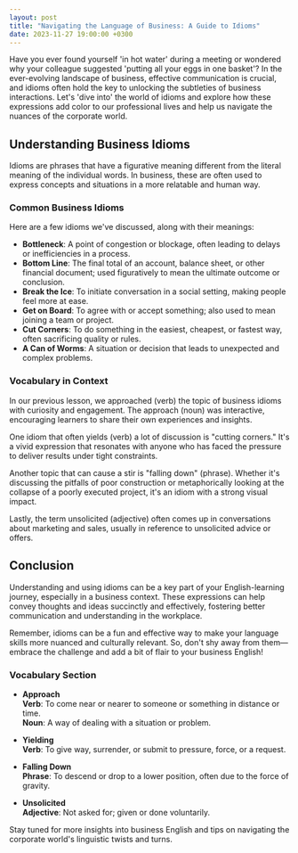 ```yaml
---
layout: post
title: "Navigating the Language of Business: A Guide to Idioms"
date: 2023-11-27 19:00:00 +0300
---
```


Have you ever found yourself 'in hot water' during a meeting or wondered why your colleague suggested 'putting all your eggs in one basket'? In the ever-evolving landscape of business, effective communication is crucial, and idioms often hold the key to unlocking the subtleties of business interactions. Let's 'dive into' the world of idioms and explore how these expressions add color to our professional lives and help us navigate the nuances of the corporate world.

## Understanding Business Idioms

Idioms are phrases that have a figurative meaning different from the literal meaning of the individual words. In business, these are often used to express concepts and situations in a more relatable and human way.

### Common Business Idioms

Here are a few idioms we've discussed, along with their meanings:

- **Bottleneck**: A point of congestion or blockage, often leading to delays or inefficiencies in a process.
- **Bottom Line**: The final total of an account, balance sheet, or other financial document; used figuratively to mean the ultimate outcome or conclusion.
- **Break the Ice**: To initiate conversation in a social setting, making people feel more at ease.
- **Get on Board**: To agree with or accept something; also used to mean joining a team or project.
- **Cut Corners**: To do something in the easiest, cheapest, or fastest way, often sacrificing quality or rules.
- **A Can of Worms**: A situation or decision that leads to unexpected and complex problems.

### Vocabulary in Context

In our previous lesson, we approached (verb) the topic of business idioms with curiosity and engagement. The approach (noun) was interactive, encouraging learners to share their own experiences and insights.

One idiom that often yields (verb) a lot of discussion is "cutting corners." It's a vivid expression that resonates with anyone who has faced the pressure to deliver results under tight constraints.

Another topic that can cause a stir is "falling down" (phrase). Whether it's discussing the pitfalls of poor construction or metaphorically looking at the collapse of a poorly executed project, it's an idiom with a strong visual impact.

Lastly, the term unsolicited (adjective) often comes up in conversations about marketing and sales, usually in reference to unsolicited advice or offers.

## Conclusion

Understanding and using idioms can be a key part of your English-learning journey, especially in a business context. These expressions can help convey thoughts and ideas succinctly and effectively, fostering better communication and understanding in the workplace.

Remember, idioms can be a fun and effective way to make your language skills more nuanced and culturally relevant. So, don't shy away from them—embrace the challenge and add a bit of flair to your business English!

### Vocabulary Section

- **Approach**  
  **Verb**: To come near or nearer to someone or something in distance or time.  
  **Noun**: A way of dealing with a situation or problem.

- **Yielding**  
  **Verb**: To give way, surrender, or submit to pressure, force, or a request.

- **Falling Down**  
  **Phrase**: To descend or drop to a lower position, often due to the force of gravity.

- **Unsolicited**  
  **Adjective**: Not asked for; given or done voluntarily.

Stay tuned for more insights into business English and tips on navigating the corporate world's linguistic twists and turns.